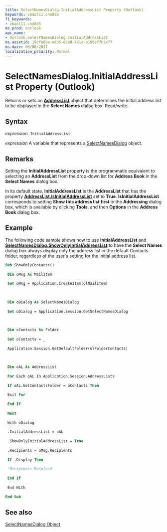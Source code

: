 ```yaml
---
title: SelectNamesDialog.InitialAddressList Property (Outlook)
keywords: vbaol11.chm835
f1_keywords:
- vbaol11.chm835
ms.prod: outlook
api_name:
- Outlook.SelectNamesDialog.InitialAddressList
ms.assetid: 19cfe6be-e6b5-62e0-741a-b196ef7bac77
ms.date: 06/08/2017
localization_priority: Normal
---
```



# SelectNamesDialog.InitialAddressList Property (Outlook)

Returns or sets an  **[AddressList](Outlook.AddressList.md)** object that determines the initial address list to be displayed in the **Select Names** dialog box. Read/write.


## Syntax

_expression_. `InitialAddressList`

_expression_ A variable that represents a [SelectNamesDialog](./Outlook.SelectNamesDialog.md) object.


## Remarks

Setting the  **InitialAddressList** property is the programmatic equivalent to selecting an **AddressList** from the drop-down list for **Address Book** in the **Select Names** dialog box.

In its default state,  **InitialAddressList** is the **AddressList** that has the property **[AddressList.IsInitialAddressList](Outlook.AddressList.IsInitialAddressList.md)** set to **True**. **IsInitialAddressList** corresponds to setting **Show this address list first** in the **Addressing** dialog box, which is available by clicking **Tools**, and then  **Options** in the **Address Book** dialog box.


## Example

The following code sample shows how to use  **InitialAddressList** and **[SelectNamesDialog.ShowOnlyInitialAddressList](Outlook.SelectNamesDialog.ShowOnlyInitialAddressList.md)** to have the **Select Names** dialog box always display only the address list in the default Contacts folder, regardless of the user's setting for the initial address list.


```vb
Sub ShowOnlyContacts() 
 
 Dim oMsg As MailItem 
 
 Set oMsg = Application.CreateItem(olMailItem) 
 
 
 
 Dim oDialog As SelectNamesDialog 
 
 Set oDialog = Application.Session.GetSelectNamesDialog 
 
 
 
 Dim oContacts As Folder 
 
 Set oContacts = _ 
 
 Application.Session.GetDefaultFolder(olFolderContacts) 
 
 
 
 Dim oAL As AddressList 
 
 For Each oAL In Application.Session.AddressLists 
 
 If oAL.GetContactsFolder = oContacts Then 
 
 Exit For 
 
 End If 
 
 Next 
 
 With oDialog 
 
 .InitialAddressList = oAL 
 
 .ShowOnlyInitialAddressList = True 
 
 .Recipients = oMsg.Recipients 
 
 If .Display Then 
 
 'Recipients Resolved 
 
 End If 
 
 End With 
 
End Sub
```


## See also


[SelectNamesDialog Object](Outlook.SelectNamesDialog.md)

